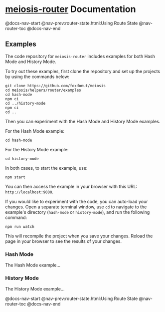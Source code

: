 # [meiosis-router](https://meiosis.js.org/router) Documentation

@docs-nav-start
@nav-prev:router-state.html:Using Route State
@nav-router-toc
@docs-nav-end

## Examples

The code repository for `meiosis-router` includes examples for both Hash Mode and History Mode.

To try out these examples, first clone the repository and set up the projects by using the commands
below:

```
git clone https://github.com/foxdonut/meiosis
cd meiosis/helpers/router/examples
cd hash-mode
npm ci
cd ../history-mode
npm ci
cd ..
```

Then you can experiment with the Hash Mode and History Mode examples.

For the Hash Mode example:

```
cd hash-mode
```

For the History Mode example:

```
cd history-mode
```

In both cases, to start the example, use:

```
npm start
```

You can then access the example in your browser with this URL: `http://localhost:9000`.

If you would like to experiment with the code, you can auto-load your changes. Open a separate
terminal window, use `cd` to navigate to the example's directory (`hash-mode` or `history-mode`),
and run the following command:

```
npm run watch
```

This will recompile the project when you save your changes. Reload the page in your browser to see
the results of your changes.

### Hash Mode

The Hash Mode example...

### History Mode

The History Mode example...

@docs-nav-start
@nav-prev:router-state.html:Using Route State
@nav-router-toc
@docs-nav-end
